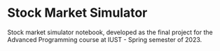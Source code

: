 # Stock Market Simulator

Stock market simulator notebook, developed as the final project for the Advanced Programming course at IUST - Spring semester of 2023.

